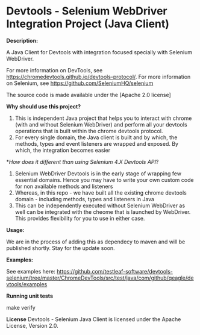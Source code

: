 # Devtools - Selenium WebDriver Integration Project (Java Client)


**Description:**

A Java Client for Devtools with integration focused specially with Selenium WebDriver. 

For more information on DevTools, see https://chromedevtools.github.io/devtools-protocol/.
For more information on Selenium, see https://github.com/SeleniumHQ/selenium

The source code is made available under the [Apache 2.0 license]


**Why should use this project?**

1) This is independent Java project that helps you to interact with chrome (with and without Selenium WebDriver) and perform all your devtools operations that is built within the chrome devtools protocol.
2) For every single domain, the Java client is built and by which, the methods, types and event listeners are wrapped and exposed. By which, the integration becomes easier 


**How does it different than using Selenium 4.X Devtools API*?

1) Selenium WebDriver Devtools is in the early stage of wrapping few essential domains. Hence you may have to write your own custom code for non available methods and listeners
2) Whereas, in this repo - we have built all the existing chrome devtools domain - including methods, types and listeners in Java
3) This can be independently executed without Selenium WebDriver as well can be integrated with the cheome that is launched by WebDriver. This provides flexibility for you to use in either case.


**Usage:**

We are in the process of adding this as dependecy to maven and will be published shortly. Stay for the update soon.

**Examples:**

See examples here: https://github.com/testleaf-software/devtools-selenium/tree/master/ChromeDevTools/src/test/java/com/github/qeagle/devtools/examples

**Running unit tests**

make verify

**License**
Devtools - Selenium Java Client is licensed under the Apache License, Version 2.0. 
